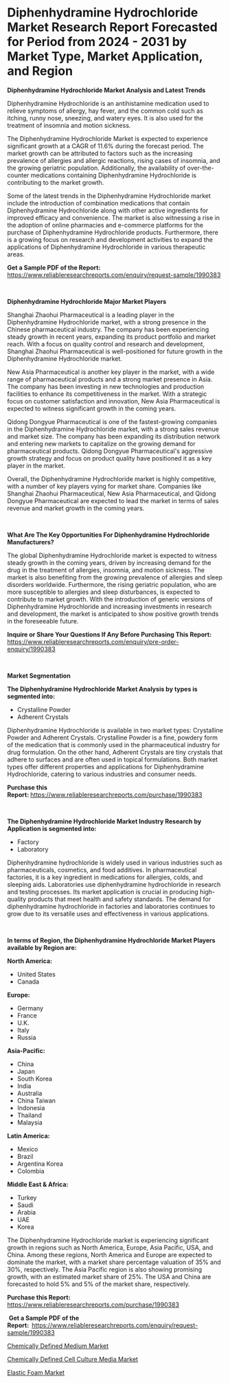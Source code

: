 <p><h1>Diphenhydramine Hydrochloride Market Research Report Forecasted for Period from 2024 -  2031 by Market Type, Market Application, and Region</h1></p><p><strong>Diphenhydramine Hydrochloride Market Analysis and Latest Trends</strong></p>
<p><p>Diphenhydramine Hydrochloride is an antihistamine medication used to relieve symptoms of allergy, hay fever, and the common cold such as itching, runny nose, sneezing, and watery eyes. It is also used for the treatment of insomnia and motion sickness.</p><p>The Diphenhydramine Hydrochloride Market is expected to experience significant growth at a CAGR of 11.6% during the forecast period. The market growth can be attributed to factors such as the increasing prevalence of allergies and allergic reactions, rising cases of insomnia, and the growing geriatric population. Additionally, the availability of over-the-counter medications containing Diphenhydramine Hydrochloride is contributing to the market growth.</p><p>Some of the latest trends in the Diphenhydramine Hydrochloride market include the introduction of combination medications that contain Diphenhydramine Hydrochloride along with other active ingredients for improved efficacy and convenience. The market is also witnessing a rise in the adoption of online pharmacies and e-commerce platforms for the purchase of Diphenhydramine Hydrochloride products. Furthermore, there is a growing focus on research and development activities to expand the applications of Diphenhydramine Hydrochloride in various therapeutic areas.</p></p>
<p><strong>Get a Sample PDF of the Report:&nbsp;</strong> <a href="https://www.reliableresearchreports.com/enquiry/request-sample/1990383">https://www.reliableresearchreports.com/enquiry/request-sample/1990383</a></p>
<p>&nbsp;</p>
<p><strong>Diphenhydramine Hydrochloride Major Market Players</strong></p>
<p><p>Shanghai Zhaohui Pharmaceutical is a leading player in the Diphenhydramine Hydrochloride market, with a strong presence in the Chinese pharmaceutical industry. The company has been experiencing steady growth in recent years, expanding its product portfolio and market reach. With a focus on quality control and research and development, Shanghai Zhaohui Pharmaceutical is well-positioned for future growth in the Diphenhydramine Hydrochloride market.</p><p>New Asia Pharmaceutical is another key player in the market, with a wide range of pharmaceutical products and a strong market presence in Asia. The company has been investing in new technologies and production facilities to enhance its competitiveness in the market. With a strategic focus on customer satisfaction and innovation, New Asia Pharmaceutical is expected to witness significant growth in the coming years.</p><p>Qidong Dongyue Pharmaceutical is one of the fastest-growing companies in the Diphenhydramine Hydrochloride market, with a strong sales revenue and market size. The company has been expanding its distribution network and entering new markets to capitalize on the growing demand for pharmaceutical products. Qidong Dongyue Pharmaceutical's aggressive growth strategy and focus on product quality have positioned it as a key player in the market.</p><p>Overall, the Diphenhydramine Hydrochloride market is highly competitive, with a number of key players vying for market share. Companies like Shanghai Zhaohui Pharmaceutical, New Asia Pharmaceutical, and Qidong Dongyue Pharmaceutical are expected to lead the market in terms of sales revenue and market growth in the coming years.</p></p>
<p>&nbsp;</p>
<p><strong>What Are The Key Opportunities For Diphenhydramine Hydrochloride Manufacturers?</strong></p>
<p><p>The global Diphenhydramine Hydrochloride market is expected to witness steady growth in the coming years, driven by increasing demand for the drug in the treatment of allergies, insomnia, and motion sickness. The market is also benefiting from the growing prevalence of allergies and sleep disorders worldwide. Furthermore, the rising geriatric population, who are more susceptible to allergies and sleep disturbances, is expected to contribute to market growth. With the introduction of generic versions of Diphenhydramine Hydrochloride and increasing investments in research and development, the market is anticipated to show positive growth trends in the foreseeable future.</p></p>
<p><strong>Inquire or Share Your Questions If Any Before Purchasing This Report:</strong> <a href="https://www.reliableresearchreports.com/enquiry/pre-order-enquiry/1990383">https://www.reliableresearchreports.com/enquiry/pre-order-enquiry/1990383</a></p>
<p>&nbsp;</p>
<p><strong>Market Segmentation</strong></p>
<p><strong>The Diphenhydramine Hydrochloride Market Analysis by types is segmented into:</strong></p>
<p><ul><li>Crystalline Powder</li><li>Adherent Crystals</li></ul></p>
<p><p>Diphenhydramine Hydrochloride is available in two market types: Crystalline Powder and Adherent Crystals. Crystalline Powder is a fine, powdery form of the medication that is commonly used in the pharmaceutical industry for drug formulation. On the other hand, Adherent Crystals are tiny crystals that adhere to surfaces and are often used in topical formulations. Both market types offer different properties and applications for Diphenhydramine Hydrochloride, catering to various industries and consumer needs.</p></p>
<p><strong>Purchase this Report:&nbsp;</strong><a href="https://www.reliableresearchreports.com/purchase/1990383">https://www.reliableresearchreports.com/purchase/1990383</a></p>
<p>&nbsp;</p>
<p><strong>The Diphenhydramine Hydrochloride Market Industry Research by Application is segmented into:</strong></p>
<p><ul><li>Factory</li><li>Laboratory</li></ul></p>
<p><p>Diphenhydramine hydrochloride is widely used in various industries such as pharmaceuticals, cosmetics, and food additives. In pharmaceutical factories, it is a key ingredient in medications for allergies, colds, and sleeping aids. Laboratories use diphenhydramine hydrochloride in research and testing processes. Its market application is crucial in producing high-quality products that meet health and safety standards. The demand for diphenhydramine hydrochloride in factories and laboratories continues to grow due to its versatile uses and effectiveness in various applications.</p></p>
<p>&nbsp;</p>
<p><strong>In terms of Region, the Diphenhydramine Hydrochloride Market Players available by Region are:</strong></p>
<p>
    <p> <strong> North America: </strong>
        <ul>
            <li>United States</li>
            <li>Canada</li>
        </ul>
        </p> 
    <p> <strong> Europe: </strong>
        <ul>
            <li>Germany</li>
            <li>France</li>
            <li>U.K.</li>
            <li>Italy</li>
            <li>Russia</li>
        </ul>
        </p> 
    <p> <strong> Asia-Pacific: </strong>
        <ul>
            <li>China</li>
            <li>Japan</li>
            <li>South Korea</li>
            <li>India</li>
            <li>Australia</li>
            <li>China Taiwan</li>
            <li>Indonesia</li>
            <li>Thailand</li>
            <li>Malaysia</li>
        </ul>
        </p> 
    <p> <strong> Latin America: </strong>
        <ul>
            <li>Mexico</li>
            <li>Brazil</li>
            <li>Argentina Korea</li>
            <li>Colombia</li>
        </ul>
        </p> 
    <p> <strong> Middle East & Africa: </strong>
        <ul>
            <li>Turkey</li>
            <li>Saudi</li>
            <li>Arabia</li>
            <li>UAE</li>
            <li>Korea</li>
        </ul>
    </p>
    </p>
<p><p>The Diphenhydramine Hydrochloride market is experiencing significant growth in regions such as North America, Europe, Asia Pacific, USA, and China. Among these regions, North America and Europe are expected to dominate the market, with a market share percentage valuation of 35% and 30%, respectively. The Asia Pacific region is also showing promising growth, with an estimated market share of 25%. The USA and China are forecasted to hold 5% and 5% of the market share, respectively.</p></p>
<p><strong>Purchase this Report: </strong><a href="https://www.reliableresearchreports.com/purchase/1990383">https://www.reliableresearchreports.com/purchase/1990383</a></p>
<p>&nbsp;<strong>Get a Sample PDF of the Report:&nbsp;&nbsp;</strong><a href="https://www.reliableresearchreports.com/enquiry/request-sample/1990383">https://www.reliableresearchreports.com/enquiry/request-sample/1990383</a></p>
<p><strong></strong></p>
<p><p><a href="https://github.com/kosella/Market-Research-Report-List-2/blob/main/chemically-defined-medium-market.md">Chemically Defined Medium Market</a></p><p><a href="https://github.com/nathandecarvalho/Market-Research-Report-List-2/blob/main/chemically-defined-cell-culture-media-market.md">Chemically Defined Cell Culture Media Market</a></p><p><a href="https://github.com/julyju69/Market-Research-Report-List-2/blob/main/elastic-foam-market.md">Elastic Foam Market</a></p></p>